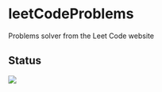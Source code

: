 # leetCodeProblems
Problems solver from the Leet Code website


## Status 

<img src="https://leetcard.jacoblin.cool/ginogiorgi?theme=catppuccinMocha&font=Ubuntu&ext=heatmap"/>
